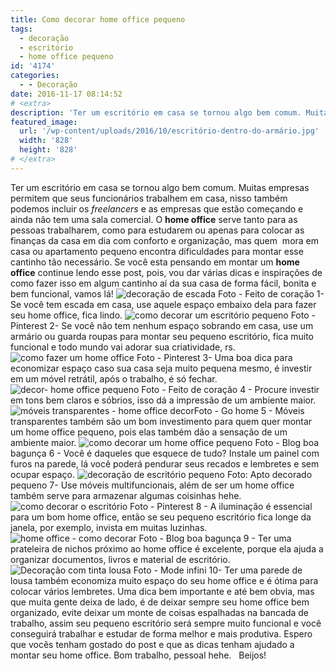 ```yaml
---
title: Como decorar home office pequeno
tags:
  - decoração
  - escritório
  - home office pequeno
id: '4174'
categories:
  - - Decoração
date: 2016-11-17 08:14:52
# <extra>
description: 'Ter um escritório em casa se tornou algo bem comum. Muitas empresas permitem que seus funcionários trabalhem em casa, nisso também podemos incluir os freelancers e as empresas que estão começando e ainda não tem uma sala comercial. O home office serve tanto para as pessoas trabalharem, como para estudarem ou apenas para colocar as finanças da casa em dia com conforto e organização, mas quem  mora em casa ou apartamento pequeno encontra dificuldades para montar esse cantinho tão necessário. Se você esta pensando em montar um home office continue lendo esse post, pois, vou dar várias dicas e inspirações de como fazer isso em algum cantinho aí da sua casa de forma fácil, bonita e bem funcional, vamos lá! 1- Se você tem escada em casa, use aquele espaço embaixo dela para fazer seu home office, fica lindo. 2- Se &hellip;'
featured_image: 
  url: '/wp-content/uploads/2016/10/escritório-dentro-do-armário.jpg'
  width: '828'
  height: '828'
# </extra>
---
```


Ter um escritório em casa se tornou algo bem comum. Muitas empresas permitem que seus funcionários trabalhem em casa, nisso também podemos incluir os _freelancers_ e as empresas que estão começando e ainda não tem uma sala comercial. O **home office** serve tanto para as pessoas trabalharem, como para estudarem ou apenas para colocar as finanças da casa em dia com conforto e organização, mas quem  mora em casa ou apartamento pequeno encontra dificuldades para montar esse cantinho tão necessário. Se você esta pensando em montar um **home office** continue lendo esse post, pois, vou dar várias dicas e inspirações de como fazer isso em algum cantinho aí da sua casa de forma fácil, bonita e bem funcional, vamos lá! ![decoração de escada ](/wp-content/uploads/2016/10/decoração-home-office-pequeno.jpg) Foto - Feito de coração 1- Se você tem escada em casa, use aquele espaço embaixo dela para fazer seu home office, fica lindo. ![como decorar um escritório pequeno](/wp-content/uploads/2016/10/escritório-dentro-do-armário.jpg) Foto - Pinterest 2- Se você não tem nenhum espaço sobrando em casa, use um armário ou guarda roupas para montar seu pequeno escritório, fica muito funcional e todo mundo vai adorar sua criatividade, rs. ![como fazer um home office](/wp-content/uploads/2016/10/decoração-móveis-retrateis.jpg) Foto - Pinterest 3- Uma boa dica para economizar espaço caso sua casa seja muito pequena mesmo, é investir em um móvel retrátil, após o trabalho, é só fechar. ![decor- home office pequeno](/wp-content/uploads/2016/10/decoração-clean-home-office.jpg) Foto - Feito de coração 4 - Procure investir em tons bem claros e sóbrios, isso dá a impressão de um ambiente maior. ![móveis transparentes - home office decor](/wp-content/uploads/2016/10/decoração-com-móveis-transparentes.jpg)Foto - Go home 5 - Móveis transparentes também são um bom investimento para quem quer montar um home office pequeno, pois elas também dão a sensação de um ambiente maior. ![como decorar um home office pequeno](/wp-content/uploads/2016/10/decoração-com-painel.jpg) Foto - Blog boa bagunça 6 - Você é daqueles que esquece de tudo? Instale um painel com furos na parede, lá você poderá pendurar seus recados e lembretes e sem ocupar espaço. ![decoração de escritório pequeno](/wp-content/uploads/2016/10/decoração-com-móveis-coloridos.jpg) Foto: Apto decorado pequeno 7- Use móveis multifuncionais, além de ser um home office também serve para armazenar algumas coisinhas hehe. ![como decorar o escritório ](/wp-content/uploads/2016/10/iluminação-na-decoração.jpg) Foto - Pinterest 8 - A iluminação é essencial para um bom home office, então se seu pequeno escritório fica longe da janela, por exemplo, invista em muitas luzinhas. ![home office - como decorar](/wp-content/uploads/2016/10/como-usar-prateleiras-na-decoração.jpg) Foto - Blog boa bagunça 9 - Ter uma prateleira de nichos próximo ao home office é excelente, porque ela ajuda a organizar documentos, livros e material de escritório. ![Decoração com tinta lousa ](/wp-content/uploads/2016/10/tinta-lousa-como-usar-na-decoração.jpg) Foto - Mode infini 10- Ter uma parede de lousa também economiza muito espaço do seu home office e é ótima para colocar vários lembretes. Uma dica bem importante e até bem obvia, mas que muita gente deixa de lado, é de deixar sempre seu home office bem organizado, evite deixar um monte de coisas espalhadas na bancada de trabalho, assim seu pequeno escritório será sempre muito funcional e você conseguirá trabalhar e estudar de forma melhor e mais produtiva. Espero que vocês tenham gostado do post e que as dicas tenham ajudado a montar seu home office. Bom trabalho, pessoal hehe.   Beijos!
